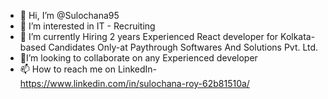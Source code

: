 - 👋 Hi, I’m @Sulochana95
- 👀 I’m interested in IT - Recruiting
- 🧐 I’m currently Hiring 2 years Experienced React developer for Kolkata-based Candidates Only-at Paythrough Softwares And Solutions Pvt. Ltd.
- 🤝I’m looking to collaborate on any Experienced developer
- 📫 How to reach me on LinkedIn-https://www.linkedin.com/in/sulochana-roy-62b81510a/

<!---
Sulochana95/Sulochana95 is a ✨ special ✨ repository because its `README.md` (this file) appears on your GitHub profile.
You can click the Preview link to take a look at your changes.
--->
